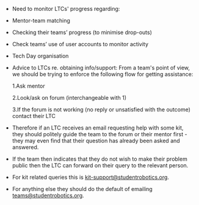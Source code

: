 * Need to monitor LTCs' progress regarding:
 * Mentor-team matching
 * Checking their teams’ progress (to minimise drop-outs)
 * Check teams’ use of user accounts to monitor activity
 * Tech Day organisation

* Advice to LTCs re. obtaining info/support:
From a team's point of view, we should be trying to enforce the following flow for getting assistance:

   1.Ask mentor

   2.Look/ask on forum (interchangeable with 1)

   3.If the forum is not working (no reply or unsatisfied with the outcome) contact their LTC

 * Therefore if an LTC receives an email requesting help with some kit, they should politely guide the team to the forum or their mentor first - they may even find that their question has already been asked and answered. 
 * If the team then indicates that they do not wish to make their problem public then the LTC can forward on their query to the relevant person. 
 * For kit related queries this is kit-support@studentrobotics.org.   
 * For anything else they should do the default of emailing teams@studentrobotics.org.
